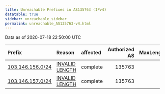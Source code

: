 ```yaml
---
title: Unreachable Prefixes in AS135763 (IPv4)
datatable: true
sidebar: unreachable_sidebar
permalink: unreachable_AS135763-v4.html
---
```


Data as of 2020-07-18 22:50:00 UTC


<div class="datatable-begin"></div>

| Prefix                                                     | Reason                                                                                                      | affected   |   Authorized AS |   MaxLength | Anchor                                       |   unreachable /24s |
|:-----------------------------------------------------------|:------------------------------------------------------------------------------------------------------------|:-----------|----------------:|------------:|:---------------------------------------------|-------------------:|
| [103.146.156.0/24](https://stat.ripe.net/103.146.156.0/24) | [INVALID LENGTH](https://rpki-validator.ripe.net/announcement-preview?asn=AS135763&prefix=103.146.156.0/24) | complete   |          135763 |          23 | [APNIC](unreachable_APNIC_RPKI_Root-v4.html) |                  1 |
| [103.146.157.0/24](https://stat.ripe.net/103.146.157.0/24) | [INVALID LENGTH](https://rpki-validator.ripe.net/announcement-preview?asn=AS135763&prefix=103.146.157.0/24) | complete   |          135763 |          23 | [APNIC](unreachable_APNIC_RPKI_Root-v4.html) |                  1 |

<div class="datatable-end"></div>